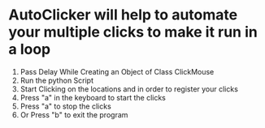 # AutoClicker will help to automate your multiple clicks to make it run in a loop

1. Pass Delay While Creating an Object of Class ClickMouse
2. Run the python Script
3. Start Clicking on the locations and in order to register your clicks
4. Press "a" in the keyboard to start the clicks
5. Press "a" to stop the clicks
6. Or Press "b" to exit the program
